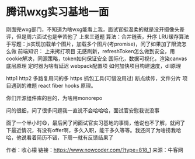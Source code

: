 # 腾讯wxg实习基地一面

刚面完wxg部门，不知道为啥wxg能看上我，面试官挺温柔的就是没开摄像头差评，但是周六面试也是辛苦他了
上来三道题
算法：合并链表，升序
     LRU缓存算法
手写题：js实现加载单个图片，加载多个图片(考promise)，问了如果加了限流怎么做
前端知识：
上来拷打项目
无感刷新，refreshToken怎么做到安全，用cookie解决，同源策略，token如何保证安全
国际化，数据可视化，渲染canvas底层原理
定时器为啥有延迟
webpack配置项 如何加快项目构建速度，dll原理

http1 http2 多路复用问的多 https 抓包工具(可惜没用过)
断点续传，文件分片
项目遇到的难题
react fiber hooks 原理。

你们开源组件库的目的，为啥用monorepo

问的很细，问了很多问题我一直说不会哈哈哈，面试官安慰我说没事

面了一个半小时😋，最后问了问面试官实习基地的事情，他说也不了解，就问了下最近情况，有没有offer啊，多久入职，能干多久等等。我还问了为啥捞我哈哈，他说看着简历不错，下周一就有反馈结果了



作者：收心檬
链接：https://www.nowcoder.com/?type=818_1
来源：牛客网